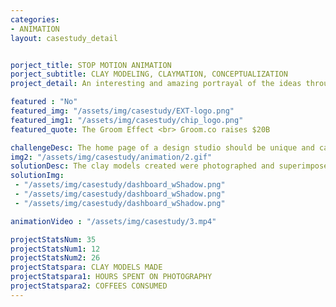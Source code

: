 ```yaml
---
categories:
- ANIMATION
layout: casestudy_detail


porject_title: STOP MOTION ANIMATION
porject_subtitle: CLAY MODELING, CLAYMATION, CONCEPTUALIZATION
project_detail: An interesting and amazing portrayal of the ideas through the combination of illustration and clay modelling resulting in a unique output.

featured : "No"
featured_img: "/assets/img/casestudy/EXT-logo.png"
featured_img1: "/assets/img/casestudy/chip_logo.png"
featured_quote: The Groom Effect <br> Groom.co raises $20B

challengeDesc: The home page of a design studio should be unique and catchy. The creative minds over at Little Brahma wanted to do something unique with their home screen. Then we did the unthinkable. We clay models and animated it !
img2: "/assets/img/casestudy/animation/2.gif"
solutionDesc: The clay models created were photographed and superimposed on top of graphical animation to create an unique piece of art which of course interacts with the user. Result? An awesome catchy landing page.
solutionImg: 
 - "/assets/img/casestudy/dashboard_wShadow.png"
 - "/assets/img/casestudy/dashboard_wShadow.png"
 - "/assets/img/casestudy/dashboard_wShadow.png"

animationVideo : "/assets/img/casestudy/3.mp4"

projectStatsNum: 35
projectStatsNum1: 12
projectStatsNum2: 26
projectStatspara: CLAY MODELS MADE
projectStatspara1: HOURS SPENT ON PHOTOGRAPHY
projectStatspara2: COFFEES CONSUMED
---
```


